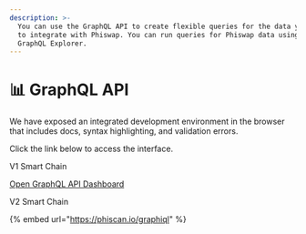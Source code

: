 ```yaml
---
description: >-
  You can use the GraphQL API to create flexible queries for the data you need
  to integrate with Phiswap. You can run queries for Phiswap data using a
  GraphQL Explorer.
---
```


# 📊 GraphQL API

We have exposed an integrated development environment in the browser that includes docs, syntax highlighting, and validation errors.&#x20;

Click the link below to access the interface.&#x20;

V1 Smart Chain

[Open GraphQL API Dashboard](https://graph.phiswap.com/subgraphs/name/exchange/graphql)



V2 Smart Chain&#x20;



{% embed url="https://phiscan.io/graphiql" %}
